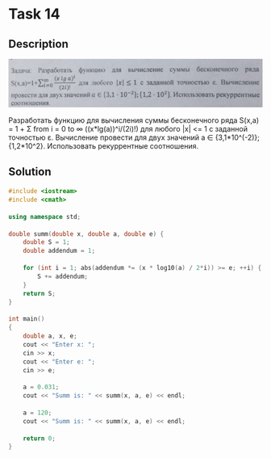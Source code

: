 # Task 14

## Description

![Description](14_description.png)

Разработать функцию для вычисления суммы бесконечного ряда S(x,a) = 1 + Σ from i = 0 to ∞ ((x\*lg(a))^i/(2i)!) для любого |x| <= 1 с заданной точностью ε. Вычисление провести для двух значений а ∈ {З,1\*10^(-2)}; {1,2\*10^2}. Использовать рекуррентные соотношения.

## Solution

```C++
#include <iostream>
#include <cmath>

using namespace std;

double summ(double x, double a, double e) {
    double S = 1;
    double addendum = 1;
    
    for (int i = 1; abs(addendum *= (x * log10(a) / 2*i)) >= e; ++i) {
        S += addendum;
    }
    return S;
}

int main()
{
    double a, x, e;
    cout << "Enter x: ";
    cin >> x;
    cout << "Enter e: ";
    cin >> e;

    a = 0.031;
    cout << "Summ is: " << summ(x, a, e) << endl;

    a = 120;
    cout << "Summ is: " << summ(x, a, e) << endl;
    
    return 0;
}
```
